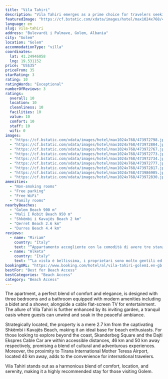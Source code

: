 ```yaml
---
title: "Vila Tahiri"
description: "Vila Tahiri emerges as a prime choice for travelers seeking spacious and serene accommodations in Golem, just a stone's throw away from the pristine shores of Mali I Robit Beach and Golem Beach."
featuredImage: "https://cf.bstatic.com/xdata/images/hotel/max1024x768/473972798.jpg?k=75dcc6ae233569413cf2b93de94f7018a9a6aabce1eb4e2279d0428896dd797c&o=&hp=1"
language: en
slug: vila-tahiri
address: "Bulevardi i Palmave, Golem, Albania"
city: "Golem"
location: "Golem"
accommodationType: "villa"
coordinates:
  lat: 41.24946058
  lng: 19.531152
price: "US$35"
priceFrom: 35
starRating: 3
rating: 10
ratingWords: "Exceptional"
numberOfReviews: 3
ratings:
  overall: 10
  location: 10
  cleanliness: 10
  facilities: 10
  value: 10
  comfort: 10
  staff: 10
  wifi: 0
images:
  - "https://cf.bstatic.com/xdata/images/hotel/max1024x768/473972798.jpg?k=75dcc6ae233569413cf2b93de94f7018a9a6aabce1eb4e2279d0428896dd797c&o=&hp=1"
  - "https://cf.bstatic.com/xdata/images/hotel/max1024x768/473972804.jpg?k=5e19790a2b73768768da8679238f19acbec84e51b7143919aa1d8a8f1671d4c2&o=&hp=1"
  - "https://cf.bstatic.com/xdata/images/hotel/max1024x768/473972767.jpg?k=dfff948ecb82cccff6ae6081189aa87a9322cbb475a2685d19c7c91e739591b3&o=&hp=1"
  - "https://cf.bstatic.com/xdata/images/hotel/max1024x768/473972773.jpg?k=8f04f5538c2190811767ac1f4c613fffc35a591047756ded75e7bbfb8de319a7&o=&hp=1"
  - "https://cf.bstatic.com/xdata/images/hotel/max1024x768/473972734.jpg?k=da46154a225e332bd05b7ffbc52a8f05d5dd1dc71862d46670e7cee007e0700b&o=&hp=1"
  - "https://cf.bstatic.com/xdata/images/hotel/max1024x768/473972777.jpg?k=b30717c77ff076317d60cac5323dcbfb02c6f641c1cbc8dc07030adb5c2388fe&o=&hp=1"
  - "https://cf.bstatic.com/xdata/images/hotel/max1024x768/473972817.jpg?k=53010f576210903a426b820ef08d835f0b3aa86217b559fc23b7023114de4dd9&o=&hp=1"
  - "https://cf.bstatic.com/xdata/images/hotel/max1024x768/473986905.jpg?k=5a67f59ac791c03dcc53fa4784f09314d2b2f0f6a64b8092ef9971612582d222&o=&hp=1"
  - "https://cf.bstatic.com/xdata/images/hotel/max1024x768/473972830.jpg?k=fe7a89e7e85ac0911bfe6dae53fadba2bc9e7b60b0cb495b7c322ba874618ea9&o=&hp=1"
amenities:
  - "Non-smoking rooms"
  - "Free parking"
  - "Free WiFi"
  - "Family rooms"
nearbyBeaches:
  - "Golem Beach 900 m"
  - "Mali I Robit Beach 950 m"
  - "Shkëmbi i Kavajës Beach 2 km"
  - "Qerret Beach 2.6 km"
  - "Durres Beach 4.4 km"
reviews:
  - name: "Miriam"
    country: "Italy"
    text: "“Appartamento accogliente con la comodità di avere tre stanze da letto. Molto pulita.”"
  - name: "Alketa"
    country: "Italy"
    text: "“La vista è bellissima, i proprietari sono molto gentili ed disponibili, la casa molto pulita, tranquillità, ero con i miei genitori ed mio figlio, siamo rimasti veramente molto contenti,ritorneremo sicuramente,”"
bookingURL: "https://www.booking.com/hotel/al/vila-tahiri-golem1.en-gb.html?aid=8035640"
bestFor: "Best for Beach Access"
bestCategories: "Beach Access"
category: "Beach Access"
---
```


The apartment, a perfect blend of comfort and elegance, is designed with three bedrooms and a bathroom equipped with modern amenities including a bidet and a shower, alongside a cable flat-screen TV for entertainment. The allure of Vila Tahiri is further enhanced by its inviting garden, a tranquil oasis where guests can unwind and soak in the peaceful ambiance.

Strategically located, the property is a mere 2.7 km from the captivating Shkëmbi i Kavajës Beach, making it an ideal base for beach enthusiasts. For those looking to explore beyond the coast, Skanderbeg Square and the Dajti Ekspres Cable Car are within accessible distances, 46 km and 50 km away respectively, promising a blend of cultural and adventurous experiences. Moreover, the proximity to Tirana International Mother Teresa Airport, located 40 km away, adds to the convenience for international travelers.

Vila Tahiri stands out as a harmonious blend of comfort, location, and serenity, making it a highly recommended stay for those visiting Golem.